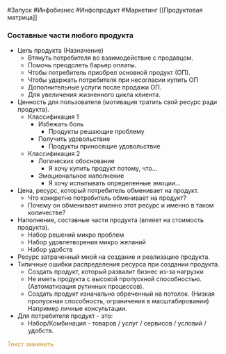#Запуск #Инфобизнес #Инфопродукт #Маркетинг 
[[Продуктовая матрица]]

### Составные части любого продукта
- Цель продукта (Назначение)
	- Втянуть потребителя во взаимодействие с продавцом.
	- Помочь преодолеть барьер оплаты.
	- Чтобы потребитель приобрел основной продукт (ОП).
	- Чтобы удержать потребителя при несогласии купить ОП
	- Дополнительные услуги после продажи ОП.
	- Для увеличения жизненного цикла клиента.
- Ценность для пользователя (мотивация тратить свой ресурс ради продукта).
	- Классификация 1
		- Избежать боль
			- Продукты решающие проблему
		- Получить удовольствие
			- Продукты приносящие удовольствие
	- Классификация 2
		- Логических обоснование
			- Я хочу купить продукт потому, что...
		- Эмоциональное наполнение
			- Я хочу испытывать определенные эмоции...
- Цена, ресурс, который потребитель обменивает на продукт.
	- Что конкретно потребитель обменивает на продукт?
	- Почему он обменивает именно этот ресурс и именно в таком количестве?
- Наполнение, составные части продукта (влияет на стоимость продукта).
	- Набор решений микро проблем
	- Набор удовлетворения микро желаний
	- Набор удобств
- Ресурс затраченный мной на создание и реализацию продукта.
- Типичные ошибки распределения ресурса при создании продукта.
	- Создать продукт, который развалит бизнес из-за нагрузки
	- Не иметь продукта с высокой пропускной способностью. (Автоматизация рутинных процессов).
	- Создать продукт изначально обреченный на потолок. (Низкая пропускная способность, ограничения в масштабировании) Например личные консультации.
- Для потребителя продукт - это:
	- Набор/Комбинация - товаров / услуг / сервисов / условий / удобств.




<span style='color:#c7952b'>Текст заменить</span>
